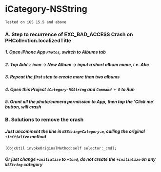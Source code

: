 # iCategory-NSString

`Tested on iOS 15.5 and above`

### A. Step to recurrence of EXC_BAD_ACCESS Crash on PHCollection.localizedTitle

##### 1. Open iPhone App `Photos`, switch to Albums tab

##### 2. Tap Add + icon -> New Album -> input a short album name, i.e. Abc

##### 3. Repeat the first step to create more than two albums

##### 4. Open this Project `iCategory-NSString` and `Command + R` to Run

##### 5. Grant all the photo/camera permission to App, then tap the 'Click me' button, will crash


### B. Solutions to remove the crash

##### Just uncomment the line in `NSString+Category.m`, calling the original `+initialize` method
    
    [ObjcUtil invokeOriginalMethod:self selector:_cmd];
    
        
##### Or just change `+initialize` to `+load`, do not create the `+initialize` on any `NSString` category


